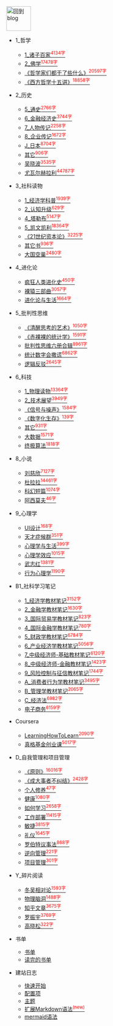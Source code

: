 
<a href="http://www.guofei.site" target='blog'>
<img src="http://www.guofei.site/public/img/me.png"  alt="回到blog" height="64" width="64">
</a>

* 1_哲学
    * [1_诸子百家<sup style = "color:red">4134字<sup>](docs/1_哲学/1_诸子百家.md)
    * [2_佛学<sup style = "color:red">17478字<sup>](docs/1_哲学/2_佛学.md)
    * [《哲学家们都干了些什么》<sup style = "color:red">20597字<sup>](docs/1_哲学/《哲学家们都干了些什么》.md)
    * [《西方哲学十五讲》<sup style = "color:red">18858字<sup>](docs/1_哲学/《西方哲学十五讲》.md)
* 2_历史
    * [5_通史<sup style = "color:red">2766字<sup>](docs/2_历史/5_通史.md)
    * [6_金融经济史<sup style = "color:red">3744字<sup>](docs/2_历史/6_金融经济史.md)
    * [7_人物传记<sup style = "color:red">2258字<sup>](docs/2_历史/7_人物传记.md)
    * [8_企业传记<sup style = "color:red">1672字<sup>](docs/2_历史/8_企业传记.md)
    * [J_日本<sup style = "color:red">8704字<sup>](docs/2_历史/J_日本.md)
    * [其它<sup style = "color:red">906字<sup>](docs/2_历史/其它.md)
    * [吴晓波<sup style = "color:red">3535字<sup>](docs/2_历史/吴晓波.md)
    * [尤瓦尔赫拉利<sup style = "color:red">44787字<sup>](docs/2_历史/尤瓦尔赫拉利.md)
* 3_社科读物
    * [1_经济学科普<sup style = "color:red">1939字<sup>](docs/3_社科读物/1_经济学科普.md)
    * [2_认知升级<sup style = "color:red">629字<sup>](docs/3_社科读物/2_认知升级.md)
    * [4_塔勒布<sup style = "color:red">5147字<sup>](docs/3_社科读物/4_塔勒布.md)
    * [5_凯文凯利<sup style = "color:red">18364字<sup>](docs/3_社科读物/5_凯文凯利.md)
    * [《21世纪资本论》<sup style = "color:red">3225字<sup>](docs/3_社科读物/《21世纪资本论》.md)
    * [其它书<sup style = "color:red">936字<sup>](docs/3_社科读物/其它书.md)
    * [大国空巢<sup style = "color:red">2480字<sup>](docs/3_社科读物/大国空巢.md)
* 4_进化论
    * [疯狂人类进化史<sup style = "color:red">450字<sup>](docs/4_进化论/疯狂人类进化史.md)
    * [裸猿三部曲<sup style = "color:red">3057字<sup>](docs/4_进化论/裸猿三部曲.md)
    * [进化论与生活<sup style = "color:red">1664字<sup>](docs/4_进化论/进化论与生活.md)
* 5_批判性思维
    * [《清醒思考的艺术》<sup style = "color:red">1050字<sup>](docs/5_批判性思维/《清醒思考的艺术》.md)
    * [《赤裸裸的统计学》<sup style = "color:red">1591字<sup>](docs/5_批判性思维/《赤裸裸的统计学》.md)
    * [批判性思维六册合辑<sup style = "color:red">8961字<sup>](docs/5_批判性思维/批判性思维六册合辑.md)
    * [统计数字会撒谎<sup style = "color:red">6862字<sup>](docs/5_批判性思维/统计数字会撒谎.md)
    * [逻辑反驳<sup style = "color:red">2645字<sup>](docs/5_批判性思维/逻辑反驳.md)
* 6_科技
    * [1_物理读物<sup style = "color:red">13364字<sup>](docs/6_科技/1_物理读物.md)
    * [2_技术展望<sup style = "color:red">3949字<sup>](docs/6_科技/2_技术展望.md)
    * [《信号与噪声》<sup style = "color:red">1584字<sup>](docs/6_科技/《信号与噪声》.md)
    * [《数字化生存》<sup style = "color:red">139字<sup>](docs/6_科技/《数字化生存》.md)
    * [其它<sup style = "color:red">931字<sup>](docs/6_科技/其它.md)
    * [大数据<sup style = "color:red">1571字<sup>](docs/6_科技/大数据.md)
    * [终极算法<sup style = "color:red">1818字<sup>](docs/6_科技/终极算法.md)
* 8_小说
    * [刘慈欣<sup style = "color:red">7127字<sup>](docs/8_小说/刘慈欣.md)
    * [杜拉拉<sup style = "color:red">14461字<sup>](docs/8_小说/杜拉拉.md)
    * [科幻短篇<sup style = "color:red">1074字<sup>](docs/8_小说/科幻短篇.md)
    * [阿西莫夫<sup style = "color:red">46字<sup>](docs/8_小说/阿西莫夫.md)
* 9_心理学
    * [UI设计<sup style = "color:red">168字<sup>](docs/9_心理学/UI设计.md)
    * [天才症候群<sup style = "color:red">351字<sup>](docs/9_心理学/天才症候群.md)
    * [心理学与生活<sup style = "color:red">399字<sup>](docs/9_心理学/心理学与生活.md)
    * [心理学效应<sup style = "color:red">1015字<sup>](docs/9_心理学/心理学效应.md)
    * [武志红<sup style = "color:red">1381字<sup>](docs/9_心理学/武志红.md)
    * [行为心理学<sup style = "color:red">1190字<sup>](docs/9_心理学/行为心理学.md)
* B1_社科学习笔记
    * [1_经济学教材笔记<sup style = "color:red">3152字<sup>](docs/B1_社科学习笔记/1_经济学教材笔记.md)
    * [2_金融学教材笔记<sup style = "color:red">1630字<sup>](docs/B1_社科学习笔记/2_金融学教材笔记.md)
    * [3_国际贸易学教材笔记<sup style = "color:red">823字<sup>](docs/B1_社科学习笔记/3_国际贸易学教材笔记.md)
    * [4_国际金融学教材笔记<sup style = "color:red">780字<sup>](docs/B1_社科学习笔记/4_国际金融学教材笔记.md)
    * [5_财政学教材笔记<sup style = "color:red">6784字<sup>](docs/B1_社科学习笔记/5_财政学教材笔记.md)
    * [6_产业经济学教材笔记<sup style = "color:red">5056字<sup>](docs/B1_社科学习笔记/6_产业经济学教材笔记.md)
    * [7_中级经济师-基础教材笔记<sup style = "color:red">6120字<sup>](docs/B1_社科学习笔记/7_中级经济师-基础教材笔记.md)
    * [8_中级经济师-金融教材笔记<sup style = "color:red">1423字<sup>](docs/B1_社科学习笔记/8_中级经济师-金融教材笔记.md)
    * [9_风险控制与征信教材笔记<sup style = "color:red">1744字<sup>](docs/B1_社科学习笔记/9_风险控制与征信教材笔记.md)
    * [A_消费者行为学教材笔记<sup style = "color:red">3495字<sup>](docs/B1_社科学习笔记/A_消费者行为学教材笔记.md)
    * [B_管理学教材笔记<sup style = "color:red">2065字<sup>](docs/B1_社科学习笔记/B_管理学教材笔记.md)
    * [C_经济法<sup style = "color:red">6982字<sup>](docs/B1_社科学习笔记/C_经济法.md)
    * [电子商务<sup style = "color:red">6159字<sup>](docs/B1_社科学习笔记/电子商务.md)
* Coursera
    * [LearningHowToLearn<sup style = "color:red">2090字<sup>](docs/Coursera/LearningHowToLearn.md)
    * [真格基金创业课<sup style = "color:red">5017字<sup>](docs/Coursera/真格基金创业课.md)
* D_自我管理和项目管理
    * [《原则》<sup style = "color:red">16016字<sup>](docs/D_自我管理和项目管理/《原则》.md)
    * [《成大事者不纠结》<sup style = "color:red">2428字<sup>](docs/D_自我管理和项目管理/《成大事者不纠结》.md)
    * [个人修养<sup style = "color:red">47字<sup>](docs/D_自我管理和项目管理/个人修养.md)
    * [健康<sup style = "color:red">1080字<sup>](docs/D_自我管理和项目管理/健康.md)
    * [如何学习<sup style = "color:red">2658字<sup>](docs/D_自我管理和项目管理/如何学习.md)
    * [工作部署<sup style = "color:red">11415字<sup>](docs/D_自我管理和项目管理/工作部署.md)
    * [敏捷<sup style = "color:red">3815字<sup>](docs/D_自我管理和项目管理/敏捷.md)
    * [礼仪<sup style = "color:red">1645字<sup>](docs/D_自我管理和项目管理/礼仪.md)
    * [罗伯特议事法<sup style = "color:red">868字<sup>](docs/D_自我管理和项目管理/罗伯特议事法.md)
    * [逆向管理<sup style = "color:red">221字<sup>](docs/D_自我管理和项目管理/逆向管理.md)
    * [项目管理<sup style = "color:red">301字<sup>](docs/D_自我管理和项目管理/项目管理.md)
* Y_碎片阅读
    * [冬吴相对论<sup style = "color:red">1593字<sup>](docs/Y_碎片阅读/冬吴相对论.md)
    * [物理脑洞<sup style = "color:red">1488字<sup>](docs/Y_碎片阅读/物理脑洞.md)
    * [知乎文章<sup style = "color:red">3675字<sup>](docs/Y_碎片阅读/知乎文章.md)
    * [罗振宇<sup style = "color:red">3769字<sup>](docs/Y_碎片阅读/罗振宇.md)
    * [高晓松<sup style = "color:red">322字<sup>](docs/Y_碎片阅读/高晓松.md)


* 书单
    * [书单](书单/书单.md)
    * [读完的书单](书单/读完的书单.md)
* 建站日志
    * [快速开始](建站日志/quickstart.md)
    * [配置项](建站日志/configuration.md)
    * [主题](建站日志/themes.md)
    * [扩展Markdown语法<sup style="color:red">(new)<sup>](建站日志/markdown.md)
    * [mermaid语法](建站日志/mermaid.md)
